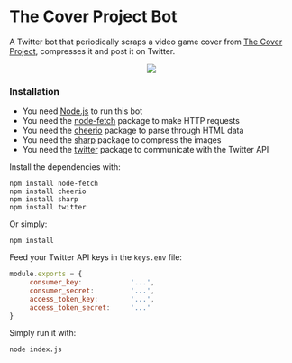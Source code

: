 # The Cover Project Bot

A Twitter bot that periodically scraps a video game cover from [The Cover Project](http://www.thecoverproject.net/), compresses it and post it on Twitter.

<p align="center">
  <img src="https://i.imgur.com/aUDMbZg.png">
</p>

### Installation

  - You need [Node.js](https://nodejs.org/) to run this bot
  - You need the [node-fetch](https://www.npmjs.com/package/node-fetch) package to make HTTP requests
  - You need the [cheerio](https://www.npmjs.com/package/cheerio) package to parse through HTML data
  - You need the [sharp](https://www.npmjs.com/package/sharp) package to compress the images
  - You need the [twitter](https://www.npmjs.com/package/twitter) package to communicate with the Twitter API

Install the dependencies with:

```
npm install node-fetch
npm install cheerio
npm install sharp
npm install twitter
```

Or simply:

```
npm install
```

Feed your Twitter API keys in the ```keys.env``` file:

```javascript
module.exports = {
     consumer_key:            '...',
     consumer_secret:         '...',
     access_token_key:        '...',
     access_token_secret:     '...'
}
```

Simply run it with:

```
node index.js
```
